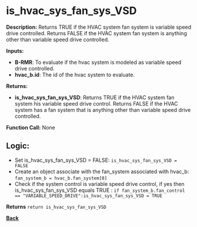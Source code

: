 # is_hvac_sys_fan_sys_VSD  

**Description:** Returns TRUE if the HVAC system fan system is variable speed drive controlled. Returns FALSE if the HVAC system fan system is anything other than variable speed drive controlled.   

**Inputs:**  
- **B-RMR**: To evaluate if the hvac system is modeled as variable speed drive controlled.   
- **hvac_b.id**: The id of the hvac system to evaluate.  

**Returns:**  
- **is_hvac_sys_fan_sys_VSD**: Returns TRUE if the HVAC system fan system his variable speed drive control. Returns FALSE if the HVAC system has a fan system that is anything other than variable speed drive controlled.   
 
**Function Call:** None  

## Logic:   
- Set is_hvac_sys_fan_sys_VSD = FALSE: `is_hvac_sys_fan_sys_VSD = FALSE`  
- Create an object associate with the fan_system associated with hvac_b: `fan_system_b = hvac_b.fan_system[0]`
- Check if the system control is variable speed drive control, if yes then is_hvac_sys_fan_sys_VSD equals TRUE  : `if fan_system_b.fan_control == "VARIABLE_SPEED_DRIVE":is_hvac_sys_fan_sys_VSD = TRUE` 

**Returns** `return is_hvac_sys_fan_sys_VSD`  



**[Back](../../../_toc.md)**
